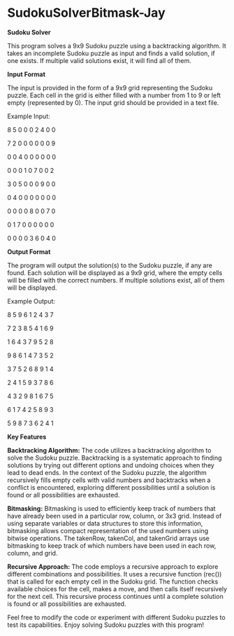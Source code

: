 # SudokuSolverBitmask-Jay

**Sudoku Solver**

This program solves a 9x9 Sudoku puzzle using a backtracking algorithm. It takes an incomplete Sudoku puzzle as input and finds a valid solution, if one exists. If multiple valid solutions exist, it will find all of them.

**Input Format**

The input is provided in the form of a 9x9 grid representing the Sudoku puzzle. Each cell in the grid is either filled with a number from 1 to 9 or left empty (represented by 0). The input grid should be provided in a text file.

Example Input:

8 5 0 0 0 2 4 0 0

7 2 0 0 0 0 0 0 9

0 0 4 0 0 0 0 0 0

0 0 0 1 0 7 0 0 2

3 0 5 0 0 0 9 0 0

0 4 0 0 0 0 0 0 0

0 0 0 0 8 0 0 7 0

0 1 7 0 0 0 0 0 0

0 0 0 0 3 6 0 4 0

**Output Format**

The program will output the solution(s) to the Sudoku puzzle, if any are found. Each solution will be displayed as a 9x9 grid, where the empty cells will be filled with the correct numbers. If multiple solutions exist, all of them will be displayed.

Example Output:

8 5 9 6 1 2 4 3 7

7 2 3 8 5 4 1 6 9

1 6 4 3 7 9 5 2 8

9 8 6 1 4 7 3 5 2

3 7 5 2 6 8 9 1 4

2 4 1 5 9 3 7 8 6

4 3 2 9 8 1 6 7 5

6 1 7 4 2 5 8 9 3

5 9 8 7 3 6 2 4 1

**Key Features**

**Backtracking Algorithm:** The code utilizes a backtracking algorithm to solve the Sudoku puzzle. Backtracking is a systematic approach to finding solutions by trying out different options and undoing choices when they lead to dead ends. In the context of the Sudoku puzzle, the algorithm recursively fills empty cells with valid numbers and backtracks when a conflict is encountered, exploring different possibilities until a solution is found or all possibilities are exhausted.

**Bitmasking:** Bitmasking is used to efficiently keep track of numbers that have already been used in a particular row, column, or 3x3 grid. Instead of using separate variables or data structures to store this information, bitmasking allows compact representation of the used numbers using bitwise operations. The takenRow, takenCol, and takenGrid arrays use bitmasking to keep track of which numbers have been used in each row, column, and grid.

**Recursive Approach:** The code employs a recursive approach to explore different combinations and possibilities. It uses a recursive function (rec()) that is called for each empty cell in the Sudoku grid. The function checks available choices for the cell, makes a move, and then calls itself recursively for the next cell. This recursive process continues until a complete solution is found or all possibilities are exhausted.

Feel free to modify the code or experiment with different Sudoku puzzles to test its capabilities. Enjoy solving Sudoku puzzles with this program!

